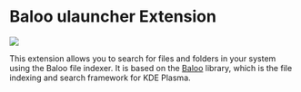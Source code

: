 # Baloo ulauncher Extension

<img aligh="center" src="https://github.com/user-attachments/assets/a38c9a56-90fe-4446-87ab-9ae11cb3d1ae">

This extension allows you to search for files and folders in your system using the Baloo file indexer. It is based on the [Baloo](https://api.kde.org/frameworks/baloo/html/index.html) library, which is the file indexing and search framework for KDE Plasma.